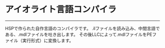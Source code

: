 # アイオライト言語コンパイラ
---
HSPで作られた自作言語のコンパイラです。
.ilファイルを読み込み、中間言語である、.mdlファイルを吐き出します。
その後LLCによって.mdlファイルをPEファイル（実行形式）に変換します。
